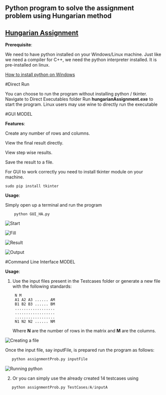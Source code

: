 
## Python program to solve the assignment problem using Hungarian method

## [Hungarian Assignment](https://en.wikipedia.org/wiki/Hungarian_algorithm "Wiki")

__Prerequisite__:

   We need to have python installed on your Windows/Linux machine. Just like we need a compiler for C++, we need the python interpreter installed. It is pre-installed on linux.

   [How to install python on Windows](http://www.howtogeek.com/197947/how-to-install-python-on-windows/)
   
#Direct Run
 
You can choose to run the program without installing python / tkinter. Navigate to Direct Executables folder
Run **hungarianAssignment.exe** to start the program.
Linux users may use wine to directly run the executable


#GUI MODEL

__Features__:

   Create any number of rows and columns.

   View the final result directly.  

   View step wise results.

   Save the result to a file.


For GUI to work correctly you need to install tkinter module on your machine.
    
    sudo pip install tkinter
    
    

**Usage**:

   Simply open up a terminal and run the program 
        
        python GUI_HA.py
        
![Start](http://i.imgur.com/4RTzmC5.jpg)
    
![Fill](http://i.imgur.com/I9MMm6Z.jpg)

![Result](http://i.imgur.com/uRbJ6wv.jpg)   

![Output](http://i.imgur.com/kh5Bmgu.jpg)
       


#Command Line Interface MODEL

**Usage**:

1) Use the input files present in the Testcases folder or 
   generate a new file with the following standards:
   
        N M
        A1 A2 A3 ...... AM
        B1 B2 B3 ...... BM
        ..................
        ..................
        ..................
        N1 N2 N2 ...... NM
   
    
   Where __N__ are the number of rows in the matrix and __M__ are the columns.
   
![Creating a file](http://i.imgur.com/hclDAaj.jpg)
   
 
Once the input file, say inputFile, is prepared run the program as follows:


  ```python
     python assignmentProb.py inputFile
  ```
  
![Running python](http://i.imgur.com/BQsIcwe.jpg)
   
   
   
  
 2)  Or you can simply use the already created 14 testcases using   
 
  ```python
     python assignmentProb.py TestCases/A/inputA
  ```
   
   
   
   
